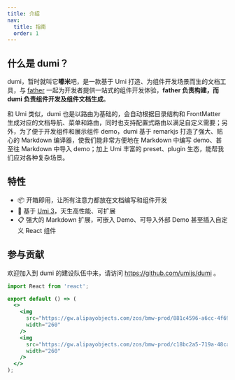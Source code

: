 ```yaml
---
title: 介绍
nav:
  title: 指南
  order: 1
---
```


## 什么是 dumi？

dumi，暂时就叫它**嘟米**吧，是一款基于 Umi 打造、为组件开发场景而生的文档工具，与 [father](https://github.com/umijs/father) 一起为开发者提供一站式的组件开发体验，**father 负责构建，而 dumi 负责组件开发及组件文档生成**。

和 Umi 类似，dumi 也是以路由为基础的，会自动根据目录结构和 FrontMatter 生成对应的文档导航、菜单和路由，同时也支持配置式路由以满足自定义需要；另外，为了便于开发组件和展示组件 demo，dumi 基于 remarkjs 打造了强大、贴心的 Markdown 编译器，使我们能非常方便地在 Markdown 中编写 demo、甚至往 Markdown 中导入 demo；加上 Umi 丰富的 preset、plugin 生态，能帮我们应对各种复杂场景。

<!-- dumi 的前身叫 father-doc -->

## 特性

- 📦 开箱即用，让所有注意力都放在文档编写和组件开发
- 🚀 基于 [Umi 3](https://umijs.org)，天生高性能、可扩展
- 📋 强大的 Markdown 扩展，可嵌入 Demo、可导入外部 Demo 甚至插入自定义 React 组件

## 参与贡献

欢迎加入到 dumi 的建设队伍中来，请访问 https://github.com/umijs/dumi 。

```jsx | inline
import React from 'react';

export default () => (
  <>
    <img
      src="https://gw.alipayobjects.com/zos/bmw-prod/881c4596-a6cc-4f69-be8d-f94c4e02e058/k7ttshpq_w1004_h1346.jpeg"
      width="260"
    />
    <img
      src="https://gw.alipayobjects.com/zos/bmw-prod/c18bc2a5-719a-48ca-b225-c79ef88bfb43/k7m10ymd_w1004_h1346.jpeg"
      width="260"
    />
  </>
);
```